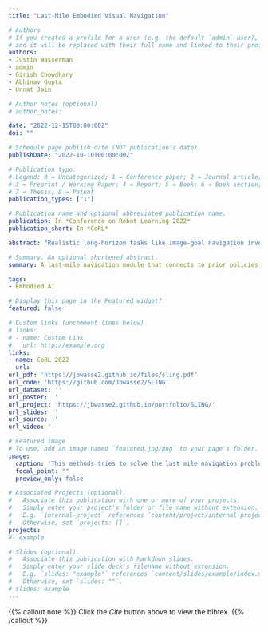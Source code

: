 ```yaml
---
title: "Last-Mile Embodied Visual Navigation"

# Authors
# If you created a profile for a user (e.g. the default `admin` user), write the username (folder name) here 
# and it will be replaced with their full name and linked to their profile.
authors:
- Justin Wasserman
- admin
- Girish Chowdhary
- Abhinav Gupta
- Unnat Jain

# Author notes (optional)
# author_notes:

date: "2022-12-15T00:00:00Z"
doi: ""

# Schedule page publish date (NOT publication's date).
publishDate: "2022-10-10T00:00:00Z"

# Publication type.
# Legend: 0 = Uncategorized; 1 = Conference paper; 2 = Journal article;
# 3 = Preprint / Working Paper; 4 = Report; 5 = Book; 6 = Book section;
# 7 = Thesis; 8 = Patent
publication_types: ["1"]

# Publication name and optional abbreviated publication name.
publication: In *Conference on Robot Learning 2022*
publication_short: In *CoRL*

abstract: "Realistic long-horizon tasks like image-goal navigation involve exploratory and exploitative phases. Assigned with an image of the goal, an embodied agent must explore to discover the goal, ie, search efficiently using learned priors. Once the goal is discovered, the agent must accurately calibrate the last-mile of navigation to the goal. As with any robust system, switches between exploratory goal discovery and exploitative last-mile navigation enable better recovery from errors. Following these intuitive guide rails, we propose SLING to improve the performance of existing image-goal navigation systems. Entirely complementing prior methods, we focus on last-mile navigation and leverage the underlying geometric structure of the problem with neural descriptors. With simple but effective switches, we can easily connect SLING with heuristic, reinforcement learning, and neural modular policies. On a standardized image-goal navigation benchmark (Hahn et al. 2021), we improve performance across policies, scenes, and episode complexity, raising the state-of-the-art from 45% to 55% success rate. Beyond photorealistic simulation, we conduct real-robot experiments in three physical scenes and find these improvements to transfer well to real environments."

# Summary. An optional shortened abstract.
summary: A last-mile navigation module that connects to prior policies, leading to improved image-goal navigation results in simulation and real-robot experiments.

tags:
- Embodied AI

# Display this page in the Featured widget?
featured: false

# Custom links (uncomment lines below)
# links:
# - name: Custom Link
#   url: http://example.org
links:
- name: CoRL 2022
  url: 
url_pdf: 'https://jbwasse2.github.io/files/sling.pdf'
url_code: 'https://github.com/Jbwasse2/SLING'
url_dataset: ''
url_poster: ''
url_project: 'https://jbwasse2.github.io/portfolio/SLING/'
url_slides: ''
url_source: ''
url_video: ''

# Featured image
# To use, add an image named `featured.jpg/png` to your page's folder. 
image: 
  caption: 'This methods tries to solve the last mile navigation problem'
  focal_point: ""
  preview_only: false

# Associated Projects (optional).
#   Associate this publication with one or more of your projects.
#   Simply enter your project's folder or file name without extension.
#   E.g. `internal-project` references `content/project/internal-project/index.md`.
#   Otherwise, set `projects: []`.
projects:
#- example

# Slides (optional).
#   Associate this publication with Markdown slides.
#   Simply enter your slide deck's filename without extension.
#   E.g. `slides: "example"` references `content/slides/example/index.md`.
#   Otherwise, set `slides: ""`.
# slides: example
---
```


{{% callout note %}}
Click the *Cite* button above to view the bibtex.
{{% /callout %}}